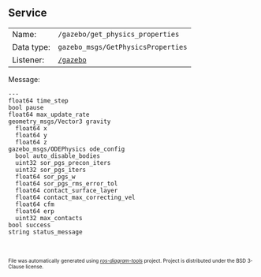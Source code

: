 <!--
File was automatically generated using 'ros-diagram-tools' project.
Project is distributed under the BSD 3-Clause license.
-->

## Service


|     |     |
| --- | --- |
| Name: | `/gazebo/get_physics_properties` |
| Data type: | `gazebo_msgs/GetPhysicsProperties` |
| Listener: | [`/gazebo`](n__gazebo.md) |

Message:
```
---
float64 time_step
bool pause
float64 max_update_rate
geometry_msgs/Vector3 gravity
  float64 x
  float64 y
  float64 z
gazebo_msgs/ODEPhysics ode_config
  bool auto_disable_bodies
  uint32 sor_pgs_precon_iters
  uint32 sor_pgs_iters
  float64 sor_pgs_w
  float64 sor_pgs_rms_error_tol
  float64 contact_surface_layer
  float64 contact_max_correcting_vel
  float64 cfm
  float64 erp
  uint32 max_contacts
bool success
string status_message


```



</br>
<font size="1">
File was automatically generated using <a href="https://github.com/anetczuk/ros-diagram-tools"><i>ros-diagram-tools</i></a> project.
Project is distributed under the BSD 3-Clause license.
</font>
